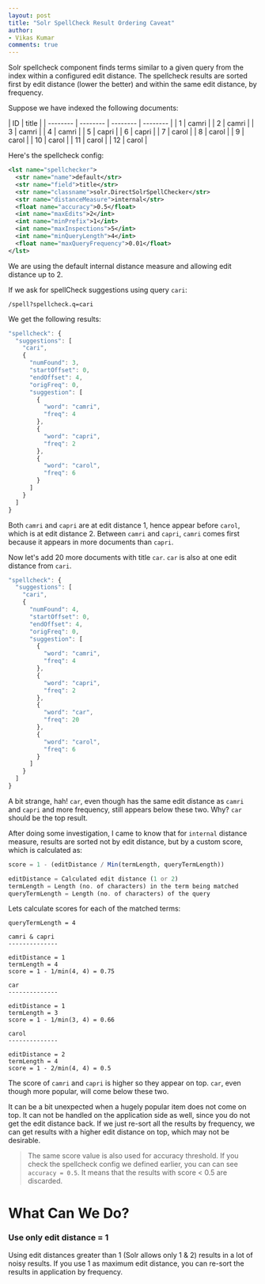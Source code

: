 ```yaml
---
layout: post
title: "Solr SpellCheck Result Ordering Caveat"
author:
- Vikas Kumar
comments: true
---
```


Solr spellcheck component finds terms similar to a given query from the index within a configured edit distance. The spellcheck results are sorted first by edit distance (lower the better) and within the same edit distance, by frequency.

Suppose we have indexed the following documents:

|  ID | title |
| -------- | -------- | -------- | -------- |
| 1     | camri     |
| 2     | camri     |
| 3     | camri     |
| 4     | camri     |
| 5     | capri     |
| 6     | capri     |
| 7     | carol     |
| 8     | carol     |
| 9     | carol     |
| 10     | carol     |
| 11     | carol     |
| 12     | carol     |

Here's the spellcheck config:

```xml
<lst name="spellchecker">
  <str name="name">default</str>
  <str name="field">title</str>
  <str name="classname">solr.DirectSolrSpellChecker</str>
  <str name="distanceMeasure">internal</str>
  <float name="accuracy">0.5</float>
  <int name="maxEdits">2</int>
  <int name="minPrefix">1</int>
  <int name="maxInspections">5</int>
  <int name="minQueryLength">4</int>
  <float name="maxQueryFrequency">0.01</float>
</lst>
```

We are using the default internal distance measure and allowing edit distance up to 2.

If we ask for spellCheck suggestions using query `cari`:

```
/spell?spellcheck.q=cari
```

We get the following results:

```javascript
"spellcheck": {
  "suggestions": [
    "cari",
    {
      "numFound": 3,
      "startOffset": 0,
      "endOffset": 4,
      "origFreq": 0,
      "suggestion": [
        {
          "word": "camri",
          "freq": 4
        },
        {
          "word": "capri",
          "freq": 2
        },
        {
          "word": "carol",
          "freq": 6
        }
      ]
    }
  ]
}
```

Both `camri` and `capri` are at edit distance 1, hence appear before `carol`, which is at edit distance 2. Between `camri` and `capri`, `camri` comes first because it appears in more documents than `capri`.

Now let's add 20 more documents with title `car`. `car` is also at one edit distance from `cari`.

```javascript
"spellcheck": {
  "suggestions": [
    "cari",
    {
      "numFound": 4,
      "startOffset": 0,
      "endOffset": 4,
      "origFreq": 0,
      "suggestion": [
        {
          "word": "camri",
          "freq": 4
        },
        {
          "word": "capri",
          "freq": 2
        },
        {
          "word": "car",
          "freq": 20
        },
        {
          "word": "carol",
          "freq": 6
        }
      ]
    }
  ]
}
```

A bit strange, hah! `car`, even though has the same edit distance as `camri` and `capri` and more frequency, still appears below these two. Why? `car` should be the top result.

After doing some investigation, I came to know that for `internal` distance measure, results are sorted not by edit distance, but by a custom score, which is calculated as:

```php
score = 1 - (editDistance / Min(termLength, queryTermLength))

editDistance = Calculated edit distance (1 or 2)
termLength = Length (no. of characters) in the term being matched
queryTermLength = Length (no. of characters) of the query
```

Lets calculate scores for each of the matched terms:

```
queryTermLength = 4

camri & capri
--------------

editDistance = 1
termLength = 4
score = 1 - 1/min(4, 4) = 0.75

car
--------------

editDistance = 1
termLength = 3
score = 1 - 1/min(3, 4) = 0.66

carol
--------------

editDistance = 2
termLength = 4
score = 1 - 2/min(4, 4) = 0.5

```

The score of `camri` and `capri` is higher so they appear on top. `car`, even though more popular, will come below these two.

It can be a bit unexpected when a hugely popular item does not come on top. It can not be handled on the application side as well, since you do not get the edit distance back. If we just re-sort all the results by frequency, we can get results with a higher edit distance on top, which may not be desirable.

> The same score value is also used for accuracy threshold. If you check the spellcheck config we defined earlier, you can can see `accuracy = 0.5`. It means that the results with score < 0.5 are discarded.

# What Can We Do?

### Use only edit distance = 1

Using edit distances greater than 1 (Solr allows only 1 & 2) results in a lot of noisy results. If you use 1 as maximum edit distance, you can re-sort the results in application by frequency.
